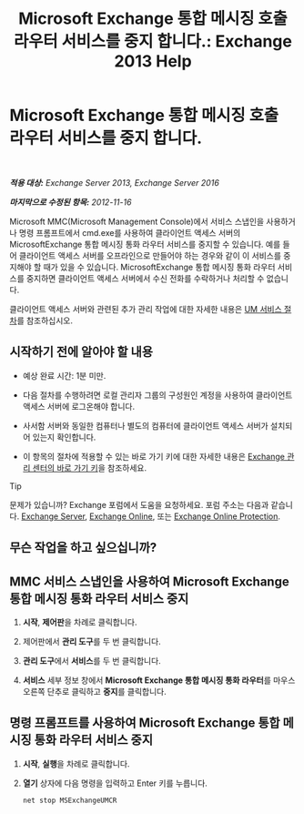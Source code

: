 ﻿---
title: 'Microsoft Exchange 통합 메시징 호출 라우터 서비스를 중지 합니다.: Exchange 2013 Help'
TOCTitle: Microsoft Exchange 통합 메시징 호출 라우터 서비스를 중지 합니다.
ms:assetid: 79935528-1a8c-4f22-826c-8f9a60f4f6f4
ms:mtpsurl: https://technet.microsoft.com/ko-kr/library/JJ673535(v=EXCHG.150)
ms:contentKeyID: 50556015
ms.date: 05/22/2018
mtps_version: v=EXCHG.150
ms.translationtype: MT
---

# Microsoft Exchange 통합 메시징 호출 라우터 서비스를 중지 합니다.

 

_**적용 대상:** Exchange Server 2013, Exchange Server 2016_

_**마지막으로 수정된 항목:** 2012-11-16_

Microsoft MMC(Microsoft Management Console)에서 서비스 스냅인을 사용하거나 명령 프롬프트에서 cmd.exe를 사용하여 클라이언트 액세스 서버의 MicrosoftExchange 통합 메시징 통화 라우터 서비스를 중지할 수 있습니다. 예를 들어 클라이언트 액세스 서버를 오프라인으로 만들어야 하는 경우와 같이 이 서비스를 중지해야 할 때가 있을 수 있습니다. MicrosoftExchange 통합 메시징 통화 라우터 서비스를 중지하면 클라이언트 액세스 서버에서 수신 전화를 수락하거나 처리할 수 없습니다.

클라이언트 액세스 서버와 관련된 추가 관리 작업에 대한 자세한 내용은 [UM 서비스 절차](um-services-procedures-exchange-2013-help.md)를 참조하십시오.

## 시작하기 전에 알아야 할 내용

  - 예상 완료 시간: 1분 미만.

  - 다음 절차를 수행하려면 로컬 관리자 그룹의 구성원인 계정을 사용하여 클라이언트 액세스 서버에 로그온해야 합니다.

  - 사서함 서버와 동일한 컴퓨터나 별도의 컴퓨터에 클라이언트 액세스 서버가 설치되어 있는지 확인합니다.

  - 이 항목의 절차에 적용할 수 있는 바로 가기 키에 대한 자세한 내용은 [Exchange 관리 센터의 바로 가기 키](keyboard-shortcuts-in-the-exchange-admin-center-exchange-online-protection-help.md)을 참조하세요.


> [!TIP]
> 문제가 있습니까? Exchange 포럼에서 도움을 요청하세요. 포럼 주소는 다음과 같습니다. <A href="https://go.microsoft.com/fwlink/p/?linkid=60612">Exchange Server</A>, <A href="https://go.microsoft.com/fwlink/p/?linkid=267542">Exchange Online</A>, 또는 <A href="https://go.microsoft.com/fwlink/p/?linkid=285351">Exchange Online Protection</A>.



## 무슨 작업을 하고 싶으십니까?

## MMC 서비스 스냅인을 사용하여 Microsoft Exchange 통합 메시징 통화 라우터 서비스 중지

1.  **시작**, **제어판**을 차례로 클릭합니다.

2.  제어판에서 **관리 도구**를 두 번 클릭합니다.

3.  **관리 도구**에서 **서비스**를 두 번 클릭합니다.

4.  **서비스** 세부 정보 창에서 **Microsoft Exchange 통합 메시징 통화 라우터**를 마우스 오른쪽 단추로 클릭하고 **중지**를 클릭합니다.

## 명령 프롬프트를 사용하여 Microsoft Exchange 통합 메시징 통화 라우터 서비스 중지

1.  **시작**, **실행**을 차례로 클릭합니다.

2.  **열기** 상자에 다음 명령을 입력하고 Enter 키를 누릅니다.
    
        net stop MSExchangeUMCR

